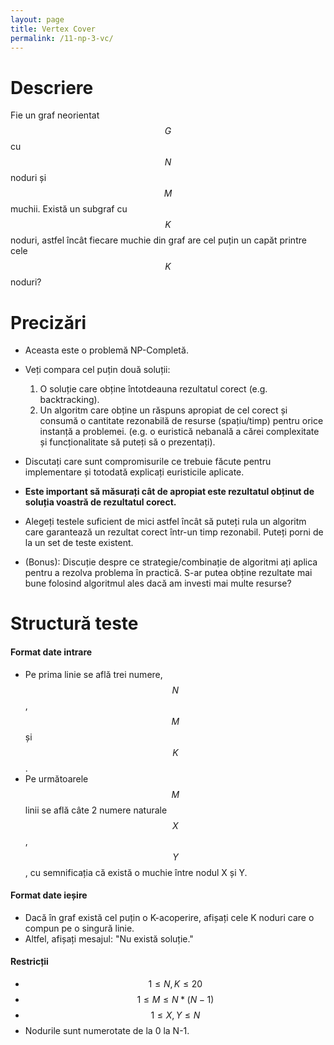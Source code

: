 ```yaml
---
layout: page
title: Vertex Cover
permalink: /11-np-3-vc/
---
```


# Descriere

Fie un graf neorientat $$G$$ cu $$N$$ noduri și $$M$$ muchii. Există un subgraf cu $$K$$ noduri, astfel încât 
fiecare muchie din graf are cel puțin un capăt printre cele $$K$$ noduri?

# Precizări

- Aceasta este o problemă NP-Completă.
- Veți compara cel puțin două soluții:
    1. O soluție care obține întotdeauna rezultatul corect (e.g. backtracking).
    2. Un algoritm care obține un răspuns apropiat de cel corect și consumă o cantitate rezonabilă de resurse (spațiu/timp) pentru orice instanță a problemei. (e.g. o euristică nebanală a cărei complexitate și funcționalitate să puteți să o prezentați).

- Discutați care sunt compromisurile ce trebuie făcute pentru implementare și totodată explicați euristicile aplicate.
- **Este important să măsurați cât de apropiat este rezultatul obținut de soluția voastră de rezultatul corect.**
- Alegeți testele suficient de mici astfel încât să puteți rula un algoritm care garantează un rezultat corect într-un timp rezonabil.
  Puteți porni de la un set de teste existent.

- (Bonus): Discuție despre ce strategie/combinație de algoritmi ați aplica pentru a rezolva problema în practică.
  S-ar putea obține rezultate mai bune folosind algoritmul ales dacă am investi mai multe resurse?

# Structură teste

#### Format date intrare

- Pe prima linie se află trei numere, $$N$$, $$M$$ și $$K$$.
- Pe următoarele $$M$$ linii se află câte 2 numere naturale $$X$$, $$Y$$, cu semnificația că există o muchie între nodul X și Y.

#### Format date ieșire

- Dacă în graf există cel puțin o K-acoperire, afișați cele K noduri care o compun pe o singură linie.
- Altfel, afișați mesajul: "Nu există soluție."

#### Restricții

- $$ 1 \leq N, K \leq 20$$
- $$ 1 \leq M \leq N*(N-1)$$
- $$ 1 \leq X, Y \leq N$$
- Nodurile sunt numerotate de la 0 la N-1.
